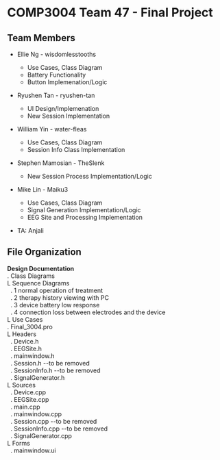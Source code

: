 # COMP3004 Team 47 - Final Project
## Team Members 
* Ellie Ng - wisdomlesstooths
    * Use Cases, Class Diagram
    * Battery Functionality
    * Button Implemenation/Logic
* Ryushen Tan - ryushen-tan
    * UI Design/Implemenation
    * New Session Implementation
* William Yin - water-fleas
    * Use Cases, Class Diagram
    * Session Info Class Implementation
* Stephen Mamosian - TheSlenk
    * New Session Process Implementation/Logic
* Mike Lin - Maiku3
    * Use Cases, Class Diagram
    * Signal Generation Implementation/Logic
    * EEG Site and Processing Implementation

* TA: Anjali

## File Organization
**Design Documentation**\
. Class Diagrams\
L Sequence Diagrams\
&nbsp;&nbsp;. 1 normal operation of treatment\
&nbsp;&nbsp;. 2 therapy history viewing with PC\
&nbsp;&nbsp;. 3 device battery low response\
&nbsp;&nbsp;. 4 connection loss between electrodes and the device\
L Use Cases\
. Final_3004.pro\
L Headers\
&nbsp;&nbsp;. Device.h\
&nbsp;&nbsp;. EEGSite.h\
&nbsp;&nbsp;. mainwindow.h\
&nbsp;&nbsp;. Session.h --to be removed\
&nbsp;&nbsp;. SessionInfo.h --to be removed\
&nbsp;&nbsp;. SignalGenerator.h\
L Sources\
&nbsp;&nbsp;. Device.cpp\
&nbsp;&nbsp;. EEGSite.cpp\
&nbsp;&nbsp;. main.cpp\
&nbsp;&nbsp;. mainwindow.cpp\
&nbsp;&nbsp;. Session.cpp --to be removed\
&nbsp;&nbsp;. SessionInfo.cpp --to be removed\
&nbsp;&nbsp;. SignalGenerator.cpp\
L Forms\
&nbsp;&nbsp;. mainwindow.ui
